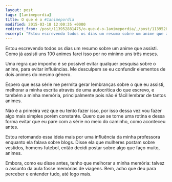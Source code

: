 ```yaml
---
layout: post
tags: [1animepordia]
title: O que é o #1animepordia
modified: 2015-03-18 12:00:35 +0000
redirect_from: /post/113952881475/o-que-é-o-1animepordia/,/post/113952881475/
excerpt: "Estou escrevendo todos os dias um resumo sobre um anime que assisti. Como já assisti uns 100 animes farei isso por no mínimo uns três meses."
---
```


Estou escrevendo todos os dias um resumo sobre um anime que assisti.
Como já assisti uns 100 animes farei isso por no mínimo uns três meses.

Uma regra que imponho é se possível evitar qualquer pesquisa sobre o
anime, para evitar influências. Me desculpem se eu confundir elementos
de dois animes do mesmo gênero.

Espero que essa série me permita gerar lembranças sobre o que eu
assisti, melhorar a minha escrita através de uma autocrítica do que
escrevo, e também a minha memória, principalmente pois não é fácil
lembrar de tantos animes.

Não é a primeira vez que eu tento fazer isso, por isso dessa vez vou
fazer algo mais simples porém constante. Quero que se torne uma rotina e
dessa forma evitar que eu pare com a série no meio do caminho, como
aconteceu antes.

Estou retomando essa ideia mais por uma influência da minha professora
enquanto ela falava sobre blogs. Disse ela que mulheres postam sobre
vestidos, homens futebol, então decidi postar sobre algo que faço muito,
animes.

Embora, como eu disse antes, tenho que melhorar a minha memória: talvez
o assunto da aula fosse memórias de viagens. Bem, acho que deu para
perceber e entender tudo, até logo mais.


